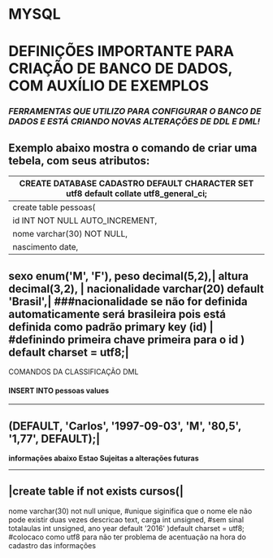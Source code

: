 # MYSQL

# DEFINIÇÕES IMPORTANTE PARA CRIAÇÃO DE BANCO DE DADOS, COM AUXÍLIO DE EXEMPLOS
 
### *FERRAMENTAS  QUE UTILIZO PARA CONFIGURAR O BANCO DE DADOS E ESTÁ CRIANDO  NOVAS ALTERAÇÕES DE DDL E DML!*

Exemplo abaixo mostra o comando de criar uma tebela, com seus atributos:
 -------------------------------------------------------------------------------------
|CREATE DATABASE CADASTRO  DEFAULT CHARACTER SET utf8 default collate utf8_general_ci;
|-----------------------------------------------------------------------------------------------
create table pessoas(|
id INT NOT NULL AUTO_INCREMENT, |                #NOT NULL OBRIGA A DIGITAÇÃO, Auto increment siginfica que a primeeira pessoa terá código 1, a segunda código 2  ....
nome varchar(30) NOT NULL,|                                                  
nascimento date,  |         
sexo enum('M', 'F'),
peso decimal(5,2),|
altura decimal(3,2), |
nacionalidade varchar(20) default 'Brasil',|                     ###nacionalidade se não for definida automaticamente será brasileira pois está definida como padrão
primary key (id) |                                    #definindo primeira chave primeira para o id
) default charset = utf8;|
---------------------------------------------------------------------------------------



COMANDOS DA CLASSIFICAÇÃO DML


#### INSERT INTO pessoas values
--------------------------------------------------------------
(DEFAULT,  'Carlos', '1997-09-03', 'M', '80,5', '1,77', DEFAULT);|
---------------------------------------------------------------



**informações abaixo Estao Sujeitas a alterações futuras**

-----------------------------------
|create table if not exists cursos(|
-----------------------------------
nome varchar(30) not null unique,  #unique siginifica que o nome ele não pode existir duas vezes
descricao text,
carga int unsigned,                     #sem sinal 
totalaulas int unsigned, 
ano year default '2016'
)default charset = utf8; #colocaco como utf8 para não ter problema de acentuação na hora do cadastro das informações
